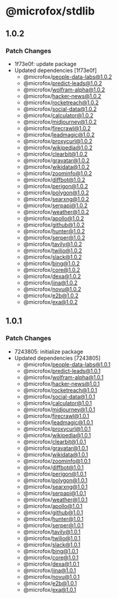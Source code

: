 # @microfox/stdlib

## 1.0.2

### Patch Changes

- 1f73e0f: update package
- Updated dependencies [1f73e0f]
  - @microfox/people-data-labs@1.0.2
  - @microfox/predict-leads@1.0.2
  - @microfox/wolfram-alpha@1.0.2
  - @microfox/hacker-news@1.0.2
  - @microfox/rocketreach@1.0.2
  - @microfox/social-data@1.0.2
  - @microfox/calculator@1.0.2
  - @microfox/midjourney@1.0.2
  - @microfox/firecrawl@1.0.2
  - @microfox/leadmagic@1.0.2
  - @microfox/proxycurl@1.0.2
  - @microfox/wikipedia@1.0.2
  - @microfox/clearbit@1.0.2
  - @microfox/gravatar@1.0.2
  - @microfox/wikidata@1.0.2
  - @microfox/zoominfo@1.0.2
  - @microfox/diffbot@1.0.2
  - @microfox/perigon@1.0.2
  - @microfox/polygon@1.0.2
  - @microfox/searxng@1.0.2
  - @microfox/serpapi@1.0.2
  - @microfox/weather@1.0.2
  - @microfox/apollo@1.0.2
  - @microfox/github@1.0.2
  - @microfox/hunter@1.0.2
  - @microfox/serper@1.0.2
  - @microfox/tavily@1.0.2
  - @microfox/twilio@1.0.2
  - @microfox/slack@1.0.2
  - @microfox/bing@1.0.2
  - @microfox/core@1.0.2
  - @microfox/dexa@1.0.2
  - @microfox/jina@1.0.2
  - @microfox/novu@1.0.2
  - @microfox/e2b@1.0.2
  - @microfox/exa@1.0.2

## 1.0.1

### Patch Changes

- 7243805: initialize package
- Updated dependencies [7243805]
  - @microfox/people-data-labs@1.0.1
  - @microfox/predict-leads@1.0.1
  - @microfox/wolfram-alpha@1.0.1
  - @microfox/hacker-news@1.0.1
  - @microfox/rocketreach@1.0.1
  - @microfox/social-data@1.0.1
  - @microfox/calculator@1.0.1
  - @microfox/midjourney@1.0.1
  - @microfox/firecrawl@1.0.1
  - @microfox/leadmagic@1.0.1
  - @microfox/proxycurl@1.0.1
  - @microfox/wikipedia@1.0.1
  - @microfox/clearbit@1.0.1
  - @microfox/gravatar@1.0.1
  - @microfox/wikidata@1.0.1
  - @microfox/zoominfo@1.0.1
  - @microfox/diffbot@1.0.1
  - @microfox/perigon@1.0.1
  - @microfox/polygon@1.0.1
  - @microfox/searxng@1.0.1
  - @microfox/serpapi@1.0.1
  - @microfox/weather@1.0.1
  - @microfox/apollo@1.0.1
  - @microfox/github@1.0.1
  - @microfox/hunter@1.0.1
  - @microfox/serper@1.0.1
  - @microfox/tavily@1.0.1
  - @microfox/twilio@1.0.1
  - @microfox/slack@1.0.1
  - @microfox/bing@1.0.1
  - @microfox/core@1.0.1
  - @microfox/dexa@1.0.1
  - @microfox/jina@1.0.1
  - @microfox/novu@1.0.1
  - @microfox/e2b@1.0.1
  - @microfox/exa@1.0.1
